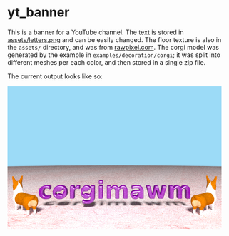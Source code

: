 # yt_banner

This is a banner for a YouTube channel. The text is stored in [assets/letters.png](assets/letters.png) and can be easily changed. The floor texture is also in the `assets/` directory, and was from [rawpixel.com](https://www.rawpixel.com/image/2035862/pink-marble-slate). The corgi model was generated by the example in `examples/decoration/corgi`; it was split into different meshes per each color, and then stored in a single zip file.

The current output looks like so:

![Render output](output.png)
